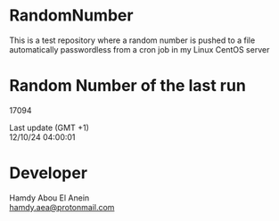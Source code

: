 # RandomNumber    
This is a test repository where a random number is pushed to a file automatically passwordless from a cron job in my Linux CentOS server    
# Random Number of the last run   
17094
      
Last update (GMT +1)    
12/10/24 04:00:01
# Developer    
Hamdy Abou El Anein   
hamdy.aea@protonmail.com
